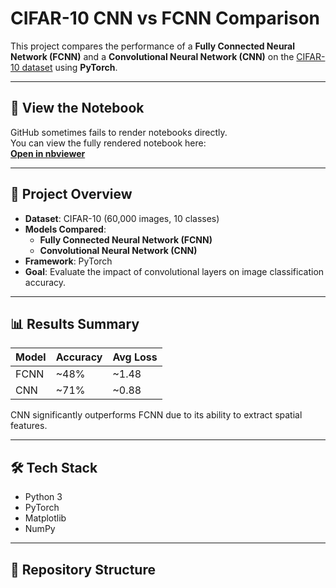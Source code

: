 # CIFAR-10 CNN vs FCNN Comparison

This project compares the performance of a **Fully Connected Neural Network (FCNN)** and a **Convolutional Neural Network (CNN)** on the [CIFAR-10 dataset](https://www.cs.toronto.edu/~kriz/cifar.html) using **PyTorch**.

---

## 📓 View the Notebook
GitHub sometimes fails to render notebooks directly.  
You can view the fully rendered notebook here:  
[**Open in nbviewer**](https://nbviewer.org/github/JulianLee48/cifar10-cnn-fcnn/blob/main/cifar10_comparison.ipynb)

---

## 🚀 Project Overview
- **Dataset**: CIFAR-10 (60,000 images, 10 classes)
- **Models Compared**:
  - **Fully Connected Neural Network (FCNN)**
  - **Convolutional Neural Network (CNN)**
- **Framework**: PyTorch  
- **Goal**: Evaluate the impact of convolutional layers on image classification accuracy.

---

## 📊 Results Summary
| Model | Accuracy | Avg Loss |
|-------|----------|----------|
| FCNN  | ~48%     | ~1.48    |
| CNN   | ~71%     | ~0.88    |

CNN significantly outperforms FCNN due to its ability to extract spatial features.

---

## 🛠️ Tech Stack
- Python 3
- PyTorch
- Matplotlib
- NumPy

---

## 📂 Repository Structure

